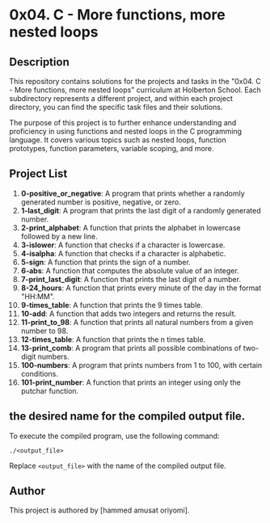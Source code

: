 # 0x04. C - More functions, more nested loops

## Description
This repository contains solutions for the projects and tasks in the "0x04. C - More functions, more nested loops" curriculum at Holberton School. Each subdirectory represents a different project, and within each project directory, you can find the specific task files and their solutions.

The purpose of this project is to further enhance understanding and proficiency in using functions and nested loops in the C programming language. It covers various topics such as nested loops, function prototypes, function parameters, variable scoping, and more.

## Project List

1. **0-positive_or_negative**: A program that prints whether a randomly generated number is positive, negative, or zero.
2. **1-last_digit**: A program that prints the last digit of a randomly generated number.
3. **2-print_alphabet**: A function that prints the alphabet in lowercase followed by a new line.
4. **3-islower**: A function that checks if a character is lowercase.
5. **4-isalpha**: A function that checks if a character is alphabetic.
6. **5-sign**: A function that prints the sign of a number.
7. **6-abs**: A function that computes the absolute value of an integer.
8. **7-print_last_digit**: A function that prints the last digit of a number.
9. **8-24_hours**: A function that prints every minute of the day in the format "HH:MM".
10. **9-times_table**: A function that prints the 9 times table.
11. **10-add**: A function that adds two integers and returns the result.
12. **11-print_to_98**: A function that prints all natural numbers from a given number to 98.
13. **12-times_table**: A function that prints the n times table.
14. **13-print_comb**: A program that prints all possible combinations of two-digit numbers.
15. **100-numbers**: A program that prints numbers from 1 to 100, with certain conditions.
16. **101-print_number**: A function that prints an integer using only the putchar function.

## the desired name for the compiled output file.

To execute the compiled program, use the following command:
```
./<output_file>
```
Replace `<output_file>` with the name of the compiled output file.

## Author
This project is authored by [hammed amusat oriyomi].